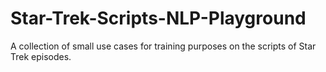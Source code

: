 # Star-Trek-Scripts-NLP-Playground
A collection of small use cases for training purposes on the scripts of Star Trek episodes.
